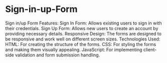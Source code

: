 # Sign-in-up-Form
Sign in/up Form
Features:
Sign In Form: Allows existing users to sign in with their credentials.
Sign Up Form: Allows new users to create an account by providing necessary details.
Responsive Design: The forms are designed to be responsive and work well on different screen sizes.
Technologies Used:
HTML: For creating the structure of the forms.
CSS: For styling the forms and making them visually appealing.
JavaScript: For implementing client-side validation and form submission handling.
